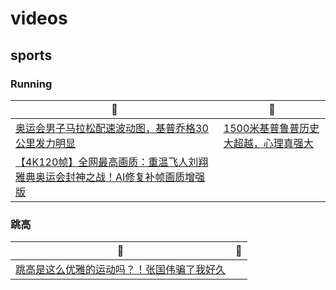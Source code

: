 # videos

## sports

### Running
:shower: | :bicyclist: |
---- | ---- |
[奥运会男子马拉松配速波动图，基普乔格30公里发力明显](https://www.bilibili.com/video/BV1Wq4y1n7mb) | [1500米基普鲁普历史大超越，心理真强大](https://www.bilibili.com/video/BV1W3411z7ZZ) |
[【4K120帧】全网最高画质：重温飞人刘翔雅典奥运会封神之战！AI修复补帧画质增强版](https://www.bilibili.com/video/BV1cL411H7QM)  | |

### 跳高
:shower: | :bicyclist: |
---- | ---- |
[跳高是这么优雅的运动吗？！张国伟骗了我好久](https://www.bilibili.com/video/BV12L411J7ed) |   |
